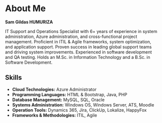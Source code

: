 # About Me

**Sam Gildas HUMURIZA**

IT Support and Operations Specialist with 6+ years of experience in system administration, Azure administration, and cross-functional project management. Proficient in ITIL & Agile frameworks, system optimization, and application support. Proven success in leading global support teams and driving system improvements. Experienced in software development and QA testing. Holds an M.Sc. in Information Technology and a B.Sc. in Software Development.

## Skills

- **Cloud Technologies:** Azure Administrator
- **Programming Languages:** HTML & Bootstrap, Java, PHP
- **Database Management:** MySQL, SQL, Oracle
- **Systems Administration:** Windows OS, Windows Server, ATS, Moodle
- **Operation Tools:** Dynamics 365, Jira, ClickUp, Lokalize, HappyFox
- **Frameworks & Methodologies:** ITIL, Agile